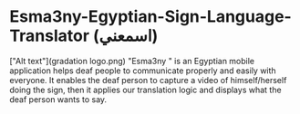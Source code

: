 # Esma3ny-Egyptian-Sign-Language-Translator (اسمعني)
["Alt text"](gradation logo.png)
"Esma3ny " is an Egyptian mobile application helps deaf people to communicate properly and easily with everyone. 
It enables the deaf person to capture a video of himself/herself doing the sign, then it applies our translation logic and displays what the deaf person wants to say.  
